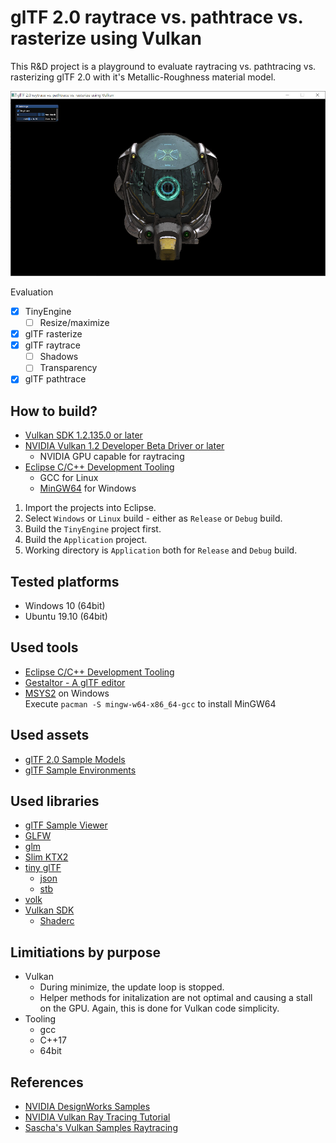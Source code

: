 # glTF 2.0 raytrace vs. pathtrace vs. rasterize using Vulkan

This R&D project is a playground to evaluate raytracing vs. pathtracing vs. rasterizing glTF 2.0 with it's Metallic-Roughness material model.  

![Screenshot DamagedHelmet](screenshot.jpg)

Evaluation
- [x] TinyEngine
  - [ ] Resize/maximize
- [x] glTF rasterize
- [x] glTF raytrace
  - [ ] Shadows
  - [ ] Transparency
- [x] glTF pathtrace

## How to build?
- [Vulkan SDK 1.2.135.0 or later](https://vulkan.lunarg.com/sdk/home)
- [NVIDIA Vulkan 1.2 Developer Beta Driver or later](https://developer.nvidia.com/vulkan-driver)
   - NVIDIA GPU capable for raytracing
- [Eclipse C/C++ Development Tooling](https://projects.eclipse.org/projects/tools.cdt)
   - GCC for Linux
   - [MinGW64](https://www.msys2.org/) for Windows 

1. Import the projects into Eclipse.
2. Select `Windows` or `Linux` build - either as `Release` or `Debug` build.
3. Build the `TinyEngine` project first.
4. Build the `Application` project.
5. Working directory is `Application` both for `Release` and `Debug` build.

## Tested platforms
- Windows 10 (64bit)
- Ubuntu 19.10 (64bit)

## Used tools
- [Eclipse C/C++ Development Tooling](https://projects.eclipse.org/projects/tools.cdt)
- [Gestaltor - A glTF editor](https://gestaltor.io/)
- [MSYS2](https://www.msys2.org/) on Windows  
  Execute `pacman -S mingw-w64-x86_64-gcc` to install MinGW64

## Used assets
- [glTF 2.0 Sample Models](https://github.com/KhronosGroup/glTF-Sample-Models/tree/master/2.0)
- [glTF Sample Environments](https://github.com/ux3d/glTF-Sample-Environments)

## Used libraries
- [glTF Sample Viewer](https://github.com/KhronosGroup/glTF-Sample-Viewer)
- [GLFW](https://github.com/glfw/glfw)
- [glm](https://github.com/g-truc/glm)  
- [Slim KTX2](https://github.com/ux3d/slimktx2)  
- [tiny glTF](https://github.com/syoyo/tinygltf)  
   - [json](https://github.com/nlohmann/json)
   - [stb](https://github.com/nothings/stb)  
- [volk](https://github.com/zeux/volk)  
- [Vulkan SDK](https://vulkan.lunarg.com/)
   - [Shaderc](https://github.com/google/shaderc)

## Limitiations by purpose
- Vulkan  
  - During minimize, the update loop is stopped.
  - Helper methods for initalization are not optimal and causing a stall on the GPU. Again, this is done for Vulkan code simplicity.
- Tooling
  - gcc
  - C++17
  - 64bit

## References
- [NVIDIA DesignWorks Samples](https://github.com/nvpro-samples/)
- [NVIDIA Vulkan Ray Tracing Tutorial](https://nvpro-samples.github.io/vk_raytracing_tutorial_KHR/)
- [Sascha's Vulkan Samples Raytracing](https://github.com/SaschaWillems/Vulkan-Samples/tree/VK_KHR_ray_tracing)

